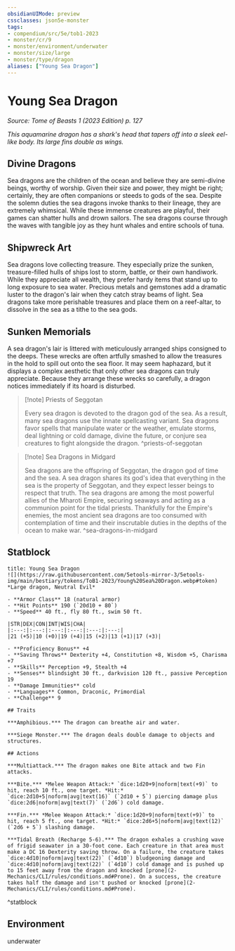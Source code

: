```yaml
---
obsidianUIMode: preview
cssclasses: json5e-monster
tags:
- compendium/src/5e/tob1-2023
- monster/cr/9
- monster/environment/underwater
- monster/size/large
- monster/type/dragon
aliases: ["Young Sea Dragon"]
---
```

# Young Sea Dragon
*Source: Tome of Beasts 1 (2023 Edition) p. 127*  

*This aquamarine dragon has a shark's head that tapers off into a sleek eel-like body. Its large fins double as wings.*

## Divine Dragons

Sea dragons are the children of the ocean and believe they are semi-divine beings, worthy of worship. Given their size and power, they might be right; certainly, they are often companions or steeds to gods of the sea. Despite the solemn duties the sea dragons invoke thanks to their lineage, they are extremely whimsical. While these immense creatures are playful, their games can shatter hulls and drown sailors. The sea dragons course through the waves with tangible joy as they hunt whales and entire schools of tuna.

## Shipwreck Art

Sea dragons love collecting treasure. They especially prize the sunken, treasure-filled hulls of ships lost to storm, battle, or their own handiwork. While they appreciate all wealth, they prefer hardy items that stand up to long exposure to sea water. Precious metals and gemstones add a dramatic luster to the dragon's lair when they catch stray beams of light. Sea dragons take more perishable treasures and place them on a reef-altar, to dissolve in the sea as a tithe to the sea gods.

## Sunken Memorials

A sea dragon's lair is littered with meticulously arranged ships consigned to the deeps. These wrecks are often artfully smashed to allow the treasures in the hold to spill out onto the sea floor. It may seem haphazard, but it displays a complex aesthetic that only other sea dragons can truly appreciate. Because they arrange these wrecks so carefully, a dragon notices immediately if its hoard is disturbed.

> [!note] Priests of Seggotan
> 
> Every sea dragon is devoted to the dragon god of the sea. As a result, many sea dragons use the innate spellcasting variant. Sea dragons favor spells that manipulate water or the weather, emulate storms, deal lightning or cold damage, divine the future, or conjure sea creatures to fight alongside the dragon.
^priests-of-seggotan

> [!note] Sea Dragons in Midgard
> 
> Sea dragons are the offspring of Seggotan, the dragon god of time and the sea. A sea dragon shares its god's idea that everything in the sea is the property of Seggotan, and they expect lesser beings to respect that truth. The sea dragons are among the most powerful allies of the Mharoti Empire, securing seaways and acting as a communion point for the tidal priests. Thankfully for the Empire's enemies, the most ancient sea dragons are too consumed with contemplation of time and their inscrutable duties in the depths of the ocean to make war.
^sea-dragons-in-midgard

## Statblock

```ad-statblock
title: Young Sea Dragon
![](https://raw.githubusercontent.com/5etools-mirror-3/5etools-img/main/bestiary/tokens/ToB1-2023/Young%20Sea%20Dragon.webp#token)
*Large dragon, Neutral Evil*

- **Armor Class** 18 (natural armor)
- **Hit Points** 190 (`20d10 + 80`)
- **Speed** 40 ft., fly 80 ft., swim 50 ft.

|STR|DEX|CON|INT|WIS|CHA|
|:---:|:---:|:---:|:---:|:---:|:---:|
|21 (+5)|10 (+0)|19 (+4)|15 (+2)|13 (+1)|17 (+3)|

- **Proficiency Bonus** +4
- **Saving Throws** Dexterity +4, Constitution +8, Wisdom +5, Charisma +7
- **Skills** Perception +9, Stealth +4
- **Senses** blindsight 30 ft., darkvision 120 ft., passive Perception 19
- **Damage Immunities** cold
- **Languages** Common, Draconic, Primordial
- **Challenge** 9

## Traits

***Amphibious.*** The dragon can breathe air and water.

***Siege Monster.*** The dragon deals double damage to objects and structures.

## Actions

***Multiattack.*** The dragon makes one Bite attack and two Fin attacks.

***Bite.*** *Melee Weapon Attack:* `dice:1d20+9|noform|text(+9)` to hit, reach 10 ft., one target. *Hit:* `dice:2d10+5|noform|avg|text(16)` (`2d10 + 5`) piercing damage plus `dice:2d6|noform|avg|text(7)` (`2d6`) cold damage.

***Fin.*** *Melee Weapon Attack:* `dice:1d20+9|noform|text(+9)` to hit, reach 5 ft., one target. *Hit:* `dice:2d6+5|noform|avg|text(12)` (`2d6 + 5`) slashing damage.

***Tidal Breath (Recharge 5-6).*** The dragon exhales a crushing wave of frigid seawater in a 30-foot cone. Each creature in that area must make a DC 16 Dexterity saving throw. On a failure, the creature takes `dice:4d10|noform|avg|text(22)` (`4d10`) bludgeoning damage and `dice:4d10|noform|avg|text(22)` (`4d10`) cold damage and is pushed up to 15 feet away from the dragon and knocked [prone](2-Mechanics/CLI/rules/conditions.md#Prone). On a success, the creature takes half the damage and isn't pushed or knocked [prone](2-Mechanics/CLI/rules/conditions.md#Prone).
```
^statblock

## Environment

underwater